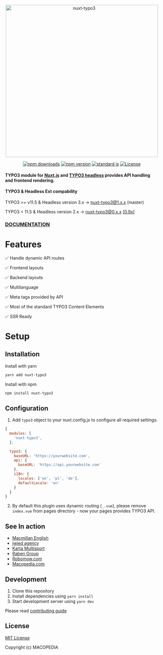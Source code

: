 <p align="center">
  <img align="center" width="500" src="docs/static/nuxt_typo3.svg" alt="nuxt-typo3">
</p>
<p align="center">
  <a href="https://npmjs.com/package/nuxt-typo3"><img src="https://img.shields.io/npm/v/nuxt-typo3/latest.svg?style=flat-square" alt="npm downloads"></a>
  <a href="https://npmjs.com/package/nuxt-typo3"><img src="https://img.shields.io/npm/dt/nuxt-typo3.svg?style=flat-square" alt="npm version"></a>
  <a href="https://standardjs.com"><img src="https://img.shields.io/badge/code_style-standard-brightgreen.svg?style=flat-square" alt="standard js"></a>
  <a href="https://www.npmjs.com/package/nuxt-typo3"><img src="https://img.shields.io/npm/l/nuxt-typo3.svg?style=flat-square" alt="License"></a>
</p>

#### TYPO3 module for [Nuxt.js](https://nuxtjs.org) and [TYPO3 headless](https://github.com/TYPO3-Initiatives/headless) provides API handling and frontend rendering.

#### TYPO3 & Headless Ext compability

TYPO3 >= v11.5 & Headless version 3.x -> nuxt-typo3@1.x.x (master)

TYPO3 < 11.5 & Headless version 2.x -> nuxt-typo3@0.x.x [(0.9x)](https://github.com/TYPO3-Headless/nuxt-typo3/tree/0.9x) 
### [DOCUMENTATION](https://typo3-headless.github.io/nuxt-typo3/)

# Features

✅ Handle dynamic API routes

✅ Frontend layouts

✅ Backend layouts

✅ Multilanguage

✅ Meta tags provided by API

✅ Most of the standard TYPO3 Content Elements

✅ SSR Ready

# Setup

## Installation

Install with yarn

```sh
yarn add nuxt-typo3
```

Install with npm

```sh
npm install nuxt-typo3
```

## Configuration

1. Add `typo3` object to your nuxt.config.js to configure all required settings.

```js
{
  modules: [
    'nuxt-typo3',
  ],

  typo3: {
    baseURL: 'https://yourwebsite.com',
    api: {
      baseURL: 'https://api.yourwebsite.com'
    },
    i18n: {
      locales: ['en', 'pl', 'de'],
      defaultLocale: 'en'
    }
  }
}
```

2. By default this plugin uses dynamic routing (`_.vue`), please remove `index.vue` from pages directory - now your pages provides TYPO3 API. 

## See In action

- [Macmillan English](https://www.macmillanenglish.com)
- [jwied agency](https://www.jwied.de)
- [Karta Multisport](https://www.kartamultisport.pl/)
- [Raben Group](https://raben-group.com/)
- [Robomow.com](https://www.robomow.com/)
- [Macopedia.com](https://macopedia.com/)

## Development

1. Clone this repository
2. Install dependencies using `yarn install`
3. Start development server using `yarn dev`

Please read [contributing guide](CONTRIBUTING.md)

## License

[MIT License](./LICENSE)

Copyright (c) MACOPEDIA
 
